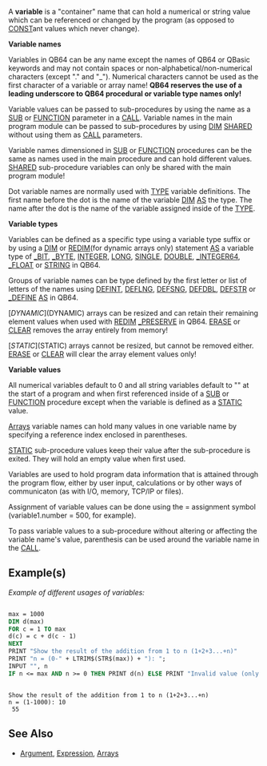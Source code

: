 A **variable** is a "container" name that can hold a numerical or string value which can be referenced or changed by the program (as opposed to [CONST](CONST)ant values which never change).

**Variable names**

Variables in QB64 can be any name except the names of QB64 or QBasic keywords and may not contain spaces or non-alphabetical/non-numerical characters (except "." and "_"). Numerical characters cannot be  used as the first character of a variable or array name! **QB64 reserves the use of a leading underscore to QB64 procedural or variable type names only!**

Variable values can be passed to sub-procedures by using the name as a [SUB](SUB) or [FUNCTION](FUNCTION) parameter in a [CALL](CALL). Variable names in the main program module can be passed to sub-procedures by using [DIM](DIM) [SHARED](SHARED) without using them as [CALL](CALL) parameters.

Variable names dimensioned in [SUB](SUB) or [FUNCTION](FUNCTION) procedures can be the same as names used in the main procedure and can hold different values. [SHARED](SHARED) sub-procedure variables can only be shared with the main program module! 

Dot variable names are normally used with [TYPE](TYPE) variable definitions. The first name before the dot is the name of the variable [DIM](DIM) [AS](AS) the type. The name after the dot is the name of the variable assigned inside of the [TYPE](TYPE).

**Variable types**

Variables can be defined as a specific type using a variable type suffix or by using a [DIM](DIM) or [REDIM](REDIM)(for dynamic arrays only) statement [AS](AS) a variable type of [_BIT](_BIT), [_BYTE](_BYTE), [INTEGER](INTEGER), [LONG](LONG), [SINGLE](SINGLE), [DOUBLE](DOUBLE), [_INTEGER64](_INTEGER64), [_FLOAT](_FLOAT) or [STRING](STRING) in QB64. 

Groups of variable names can be type defined by the first letter or list of letters of the names using [DEFINT](DEFINT), [DEFLNG](DEFLNG), [DEFSNG](DEFSNG), [DEFDBL](DEFDBL), [DEFSTR](DEFSTR) or [_DEFINE](_DEFINE) [AS](AS) in QB64.

[$DYNAMIC]($DYNAMIC) arrays can be resized and can retain their remaining element values when used with [REDIM](REDIM) [_PRESERVE](_PRESERVE) in QB64. [ERASE](ERASE) or [CLEAR](CLEAR) removes the array entirely from memory!

[$STATIC]($STATIC) arrays cannot be resized, but cannot be removed either. [ERASE](ERASE) or [CLEAR](CLEAR) will clear the array element values only!

**Variable values**

All numerical variables default to 0 and all string variables default to "" at the start of a program and when first referenced inside of a [SUB](SUB) or [FUNCTION](FUNCTION) procedure except when the variable is defined as a [STATIC](STATIC) value.

[Arrays](Arrays) variable names can hold many values in one variable name by specifying a reference index enclosed in parentheses.

[STATIC](STATIC) sub-procedure values keep their value after the sub-procedure is exited. They will hold an empty value when first used.

Variables are used to hold program data information that is attained through the program flow, either by user input, calculations or by other ways of communicaton (as with I/O, memory, TCP/IP or files).

Assignment of variable values can be done using the = assignment symbol (variable1.number = 500, for example).

To pass variable values to a sub-procedure without altering or affecting the variable name's value, parenthesis can be used around the variable name in the [CALL](CALL).

## Example(s)

*Example of different usages of variables:*

```vb

max = 1000 
DIM d(max) 
FOR c = 1 TO max 
d(c) = c + d(c - 1) 
NEXT
PRINT "Show the result of the addition from 1 to n (1+2+3...+n)" 
PRINT "n = (0-" + LTRIM$(STR$(max)) + "): "; 
INPUT "", n 
IF n <= max AND n >= 0 THEN PRINT d(n) ELSE PRINT "Invalid value (only 0 to" + STR$(max) + " is permitted)." 

```

```text

Show the result of the addition from 1 to n (1+2+3...+n)
n = (1-1000): 10
 55

```

## See Also

* [Argument](Argument), [Expression](Expression), [Arrays](Arrays)
